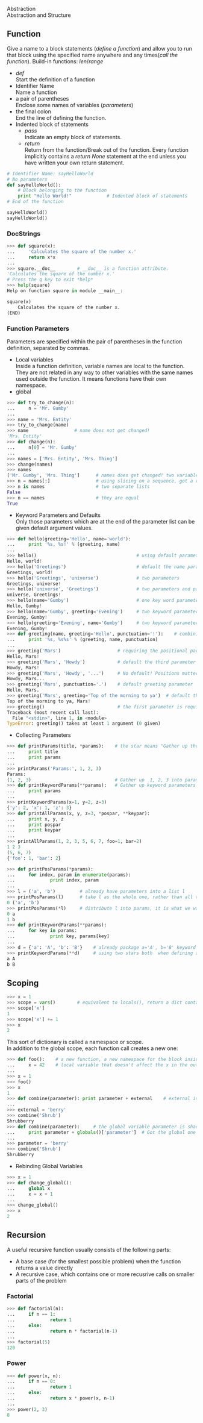 Abstraction  
Abstraction and Structure  
## Function    
Give a name to a block statements (*define a function*) and allow you to run that block using the specified name anywhere and any times(*call the function*). Build-in functions: *len*/*range*
+ *def*    
  Start the definition of a function
+ Identifier Name    
  Name a function
+ a pair of parentheses    
  Enclose some names of variables (*parameters*)    
+ the final colon    
  End the line of defining the function.
+ Indented block of statements
  * *pass*    
    Indicate an empty block of statements.     
  * *return*    
    Return from the function/Break out of the function.  Every function implicitly contains a *return None* statement at the end unless you have written your own return statement.
```Python
# Identifier Name: sayHelloWorld
# No parameters 
def sayHelloWorld():
    # Block belonging to the function
	print "Hello World!"             # Indented block of statements
# End of the function

sayHelloWorld()
sayHelloWorld()
```

### DocStrings    
```Python
>>> def square(x):
...     'Calculates the square of the number x.'
...     return x*x
... 
>>> square.__doc__        # __doc__ is a function attribute. 
'Calculates the square of the number x.'
# Press the q key to exit *help*
>>> help(square)
Help on function square in module __main__:

square(x)
    Calculates the square of the number x.
(END)
```

### Function Parameters    
Parameters are specified within the pair of parentheses in the function definition, separated by commas.    
+ Local variables    
Inside a function definition, variable names are local to the function. They are not related in any way to other variables with the same names used outside the function. It means functions have their own namespace.      
+ global    
```Python
>>> def try_to_change(n):
...     n = 'Mr. Gumby'
...
>>> name = 'Mrs. Entity'
>>> try_to_change(name)
>>> name                 # name does not get changed!
'Mrs. Entity'
>>> def change(n):
...     n[0] = 'Mr. Gumby'
...
>>> names = ['Mrs. Entity', 'Mrs. Thing']
>>> change(names)
>>> names
['Mr. Gumby', 'Mrs. Thing']      # names does get changed! two variables are refertring to the same list
>>> n = names[:]                 # using slicing on a sequence, got a copy of the list
>>> n is names                   # two separate lists
False
>>> n == names                   # they are equal
True
```
+ Keyword Parameters and Defaults    
Only those parameters which are at the end of the parameter list can be given default argument values.
```Python
>>> def hello(greeting='Hello', name='world'):
...     print '%s, %s!' % (greeting, name)
... 
>>> hello()                                     # using default parameters 
Hello, world!
>>> hello('Greetings')                          # default the name parameter as parameter order matters
Greetings, world!
>>> hello('Greetings', 'universe')              # two parameters
Greetings, universe!
>>> hello('universe', 'Greetings')              # two parameters and parameter order matters
universe, Greetings!
>>> hello(name='Gumby')                         # one key word parameter and default the other parameter
Hello, Gumby!
>>> hello(name='Gumby', greeting='Evening')     # two keyword parameters
Evening, Gumby!
>>> hello(greeting='Evening', name='Gumby')     # two keyword parameters and parameter order does not matter
Evening, Gumby!
>>> def greeting(name, greeting='Hello', punctuation='!'):    # combining positional and keyword parameters
...     print '%s, %s%s' % (greeting, name, punctuation)
... 
>>> greeting('Mars')                     # requiring the positional parameter come first, default the others
Hello, Mars!
>>> greeting('Mars', 'Howdy')            # default the third parameter
Howdy, Mars!
>>> greeting('Mars', 'Howdy', '...')     # No default! Positions matter
Howdy, Mars...
>>> greeting('Mars', punctuation='.')    # default greeting parameter
Hello, Mars.
>>> greeting('Mars', greeting='Top of the morning to ya')  # default the third parameter
Top of the morning to ya, Mars!
>>> greeting()                           # the first parameter is required as no default
Traceback (most recent call last):
  File "<stdin>", line 1, in <module>
TypeError: greeting() takes at least 1 argument (0 given)
```
+ Collecting Parameters  
```Python
>>> def printParams(title, *params):    # the star means "Gather up the rest of the positional parameters
...     print title
...     print params
... 
>>> printParams('Params:', 1, 2, 3)
Params:
(1, 2, 3)                               # Gather up  1, 2, 3 into params tuple
>>> def printKeywordParams(**params):   # Gather up keyword parameters 
...     print params
... 
>>> printKeywordParams(x=1, y=2, z=3)
{'y': 2, 'x': 1, 'z': 3}
>>> def printAllParams(x, y, z=3, *pospar, **keypar):
...     print x, y, z
...     print pospar
...     print keypar
... 
>>> printAllParams(1, 2, 3, 5, 6, 7, foo=1, bar=2)
1 2 3
(5, 6, 7)
{'foo': 1, 'bar': 2}
```
```Python
>>> def printPosParams(*params):
...     for index, param in enumerate(params):
...             print index, param
... 
>>> l = ('a', 'b')         # already have parameters into a list l
>>> printPosParams(l)      # take l as the whole one, rather than all the elements in the list as params
0 ('a', 'b')
>>> printPosParams(*l)     # distribute l into params, it is what we want!
0 a
1 b
>>> def printKeywordParams(**params):
...     for key in params: 
...             print key, params[key]
... 
>>> d = {'a': 'A', 'b': 'B'}    # already package a='A', b='B' keyword params into a dict d
>>> printKeywordParams(**d)     # using two stars both  when defining and calling the function
a A
b B
```

## Scoping
```Python
>>> x = 1
>>> scope = vars()        # equivalent to locals(), return a dict containing variables/values
>>> scope['x']
1
>>> scope['x'] += 1
>>> x
2
```
This sort of dictionary is called a namespace or scope.  
In addition to the global scope, each function call creates a new one: 
```Python
>>> def foo():    # a new function, a new namespace for the block inside foo
...     x = 42    # local variable that doesn't affect the x in the outer (global) scope
... 
>>> x = 1
>>> foo()
>>> x
1
>>> def combine(parameter): print parameter + external    # external is not defined 
... 
>>> external = 'berry'
>>> combine('Shrub')
Shrubberry
>>> def combine(parameter):     # the global variable parameter is shadowed by the local one
...     print parameter + globals()['parameter']  # Got the global one 
... 
>>> parameter = 'berry'
>>> combine('Shrub')
Shrubberry
```
+ Rebinding Global Variables
```Python
>>> x = 1
>>> def change_global():
...     global x
...     x = x + 1
... 
>>> change_global()
>>> x
2
```
## Recursion   
A useful recursive function usually consists of the following parts:  
+ A base case (for the smallest possible problem) when the function returns a value directly  
+ A recursive case, which contains one or more recusrive calls on smaller parts of the problem    
    
### Factorial    
```Python
>>> def factorial(n):
...     if n == 1:
...             return 1
...     else: 
...             return n * factorial(n-1)
... 
>>> factorial(5)
120
```
### Power
```Python
>>> def power(x, n):
...     if n == 0:
...             return 1
...     else:
...             return x * power(x, n-1)
... 
>>> power(2, 3)
8
```
